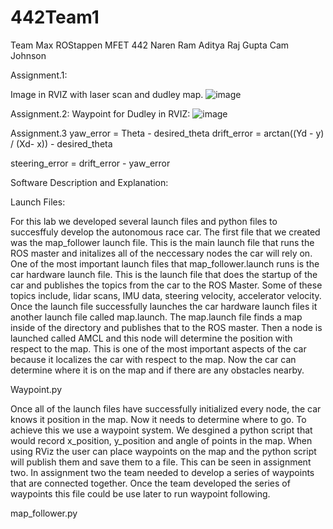 # 442Team1

Team Max ROStappen
MFET 442
Naren Ram
Aditya Raj Gupta
Cam Johnson

Assignment.1:

Image in RVIZ with laser scan and dudley map.
![image](https://github.com/NarenR21/442Team1/assets/90937234/00d6544a-9ddf-4275-909b-44098f74aa1f)

Assignment.2:
Waypoint for Dudley in RVIZ:
![image](https://github.com/NarenR21/442Team1/assets/73058520/7541a49b-870c-443b-b205-569a4c53e5d4)

Assignment.3
yaw_error = Theta - desired_theta 
drift_error = arctan((Yd - y) / (Xd- x)) - desired_theta

steering_error = drift_error - yaw_error

Software Description and Explanation:

Launch Files:

For this lab we developed several launch files and python files to succesffuly develop the autonomous race car.  The first file that we created was the map_follower launch file.  This is the main launch file that runs the ROS master and initalizes all of the neccessary nodes the car will rely on.  One of the most important launch files that map_follower.launch runs is the car hardware launch file.  This is the launch file that does the startup of the car and publishes the topics from the car to the ROS Master.  Some of these topics include, lidar scans, IMU data, steering velocity, accelerator velocity.  Once the launch file successfully launches the car hardware launch files it another launch file called map.launch.  The map.launch file finds a map inside of the directory and publishes that to the ROS master.  Then a node is launched called AMCL and this node will determine the position with respect to the map.  This is one of the most important aspects of the car because it localizes the car with respect to the map.  Now the car can determine where it is on the map and if there are any obstacles nearby.

Waypoint.py

Once all of the launch files have successfully initialized every node, the car knows it position in the map.  Now it needs to determine where to go.  To achieve this we use a waypoint system.  We desgined a python script that would record x_position, y_position and angle of points in the map.  When using RViz the user can place waypoints on the map and the python script will publish them and save them to a file.  This can be seen in assignment two.  In assignment two the team needed to develop a series of waypoints that are connected together.  Once the team developed the series of waypoints this file could be use later to run waypoint following.

map_follower.py

